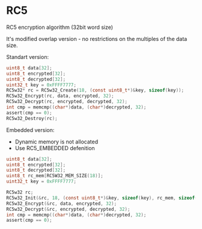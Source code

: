 # RC5
RC5 encryption algorithm (32bit word size)

It's modified overlap version - no restrictions on the multiples of the data size.

Standart version:

```c
uint8_t data[32];
uint8_t encrypted[32];
uint8_t decrypted[32];
uint32_t key = 0xFFFF7777;
RC5w32* rc = RC5w32_Create(18, (const uint8_t*)&key, sizeof(key));
RC5w32_Encrypt(rc, data, encrypted, 32);
RC5w32_Decrypt(rc, encrypted, decrypted, 32);
int cmp = memcmp((char*)data, (char*)decrypted, 32);
assert(cmp == 0);
RC5w32_Destroy(rc);
```

Embedded version:

* Dynamic memory is not allocated
* Use RC5_EMBEDDED defenition

```c
uint8_t data[32];
uint8_t encrypted[32];
uint8_t decrypted[32];
uint8_t rc_mem[RC5W32_MEM_SIZE(18)];
uint32_t key = 0xFFFF7777;

RC5w32 rc;
RC5w32_Init(&rc, 18, (const uint8_t*)&key, sizeof(key), rc_mem, sizeof(rc_mem));
RC5w32_Encrypt(&rc, data, encrypted, 32);
RC5w32_Decrypt(&rc, encrypted, decrypted, 32);
int cmp = memcmp((char*)data, (char*)decrypted, 32);
assert(cmp == 0);
```

